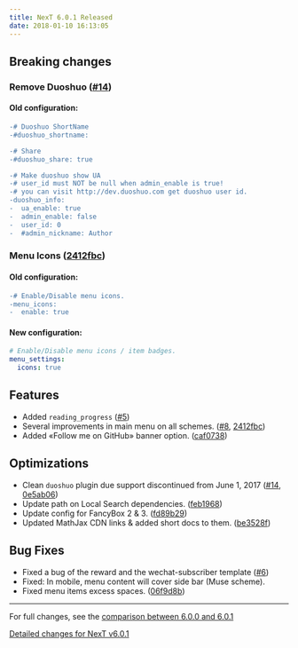 ```yaml
---
title: NexT 6.0.1 Released
date: 2018-01-10 16:13:05
---
```


## Breaking changes

### Remove Duoshuo ([#14](https://github.com/theme-next/hexo-theme-next/pull/14))

#### Old configuration:
```diff
-# Duoshuo ShortName
-#duoshuo_shortname:

-# Share
-#duoshuo_share: true

-# Make duoshuo show UA
-# user_id must NOT be null when admin_enable is true!
-# you can visit http://dev.duoshuo.com get duoshuo user id.
-duoshuo_info:
-  ua_enable: true
-  admin_enable: false
-  user_id: 0
-  #admin_nickname: Author
```

### Menu Icons ([2412fbc](http://github.com/theme-next/hexo-theme-next/commit/2412fbc6f0df6d558edcd11021b0faf8ddfce465))

#### Old configuration:
```diff
-# Enable/Disable menu icons. 
-menu_icons: 
-  enable: true
```

#### New configuration:
```yml
# Enable/Disable menu icons / item badges. 
menu_settings: 
  icons: true 
```

## Features

- Added `reading_progress` ([#5](https://github.com/theme-next/hexo-theme-next/pull/5))
- Several improvements in main menu on all schemes. ([#8](https://github.com/theme-next/hexo-theme-next/pull/8), [2412fbc](http://github.com/theme-next/hexo-theme-next/commit/2412fbc6f0df6d558edcd11021b0faf8ddfce465))
- Added «Follow me on GitHub» banner option. ([caf0738](http://github.com/theme-next/hexo-theme-next/commit/caf0738c4960e367d431cc303801dd6935f2858a))

## Optimizations

- Clean `duoshuo` plugin due support discontinued from June 1, 2017 ([#14](https://github.com/theme-next/hexo-theme-next/pull/14), [0e5ab06](http://github.com/theme-next/hexo-theme-next/commit/0e5ab0681b8677ec4b58734c3700440fb498b6eb))
- Update path on Local Search dependencies. ([feb1968](http://github.com/theme-next/hexo-theme-next/commit/feb196877d53552b443bf4ef9b82b9ebdc77f2cf))
- Update config for FancyBox 2 & 3. ([fd89b29](http://github.com/theme-next/hexo-theme-next/commit/fd89b29a8d28ac9b87eff22dbe104dc1ca0ab0b6))
- Updated MathJax CDN links & added short docs to them. ([be3528f](http://github.com/theme-next/hexo-theme-next/commit/be3528fd50596e9c67ac1e3ee57f54cc12f06f49))

## Bug Fixes

- Fixed a bug of the reward and the wechat-subscriber template ([#6](https://github.com/theme-next/hexo-theme-next/pull/6))
- Fixed: In mobile, menu content will cover side bar (Muse scheme).
- Fixed menu items excess spaces. ([06f9d8b](http://github.com/theme-next/hexo-theme-next/commit/06f9d8b31657d8c611e35b0e3b17c2bdafc36d24))

***

For full changes, see the [comparison between 6.0.0 and 6.0.1](https://github.com/theme-next/hexo-theme-next/compare/v6.0.0...v6.0.1)

[Detailed changes for NexT v6.0.1](https://github.com/theme-next/hexo-theme-next/releases/tag/v6.0.1)
